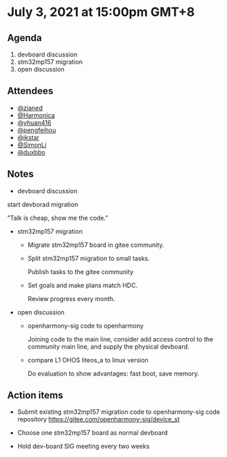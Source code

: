 # July 3, 2021 at 15:00pm GMT+8

## Agenda
 1. devboard discussion
 2. stm32mp157 migration
 3. open discussion


## Attendees
- [@zianed](https://gitee.com/zianed)
- [@Harmonica](https://gitee.com/hiharmonica_leo)
- [@yhuan416](https://gitee.com/yhuan416)
- [@pengfeihou](https://gitee.com/pengfeihou)
- [@jkstar](https://gitee.com/lxjkstar)
- [@SimonLi](https://gitee.com/kkup180)
- [@duxbbo](https://gitee.com/dxbedu)


## Notes
- devboard discussion

start devborad migration

"Talk is cheap, show me the code."

- stm32mp157 migration
  - Migrate stm32mp157 board in gitee community.

  - Split stm32mp157 migration to small tasks.

    Publish tasks to the gitee community

  - Set goals and make plans match HDC.

    Review progress every month.

- open discussion
  - openharmony-sig code to openharmony

    Joining code to the main line, consider add access control to the community main line, and supply the physical devboard.

  - compare L1 OHOS liteos_a to linux version

    Do evaluation to show advantages: fast boot, save memory.


## Action items
- Submit existing stm32mp157 migration code to openharmony-sig code repository
https://gitee.com/openharmony-sig/device_st

- Choose one stm32mp157 board as normal devboard

- Hold dev-board SIG meeting every two weeks
